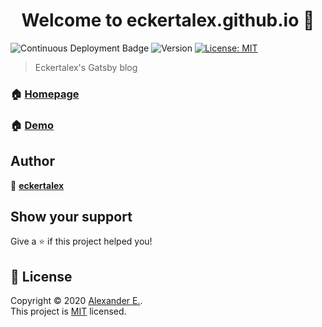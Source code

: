 <h1 align="center">Welcome to eckertalex.github.io 👋</h1>
<p>
  <img alt="Continuous Deployment Badge" src="https://github.com/coletiv/react-js-github-actions-example/workflows/Continuous%20Deployment/badge.svg" />
  <img alt="Version" src="https://img.shields.io/badge/version-0.1.0-blue.svg?cacheSeconds=2592000" />
  <a href="https://github.com/eckertalex/eckertalex.github.io/blob/dev/LICENSE" target="_blank">
    <img alt="License: MIT" src="https://img.shields.io/badge/License-MIT-yellow.svg" />
  </a>
</p>

> Eckertalex's Gatsby blog

### 🏠 [Homepage](https://github.com/eckertalex/eckertalex.github.io)

### 🏠 [Demo](https://eckertalex.github.io/)

## Author

👤 **[eckertalex](https://github.com/eckertalex)**

## Show your support

Give a ⭐️ if this project helped you!

## 📝 License

Copyright © 2020 [Alexander E.](https://github.com/eckertalex).<br />
This project is [MIT](https://github.com/eckertalex/eckertalex.github.io/blob/dev/LICENSE) licensed.
